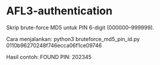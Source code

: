 # AFL3-authentication

Skrip brute-force MD5 untuk PIN 6-digit (000000–999999).

Cara menjalankan:
python3 bruteforce_md5_pin_id.py 0110b96270248f746ecca06f1ce09746

Hasil contoh:
FOUND PIN: 202345
